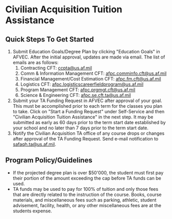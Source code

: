 # Civilian Acquisition Tuition Assistance 
## Quick Steps To Get Started
1. Submit Education Goals/Degree Plan by clicking "Education Goals" in AFVEC. After the initial approval, updates are made via email. The list of emails are as follows:
	1. Contracting CFT: ccpta@us.af.mil
	2. Comm & Information Management CFT: afpc.comminfo.cft@us.af.mil
	3. Financial Management/Cost Estimation CFT: afpc.fm.cft@us.af.mil
	4. Logistics CFT: afpc.logisticscareerfieldprogram@us.af.mil
	5. Program Management CFT: afpc.prgmgt.cft@us.af.mil
	6. Science & Engineering CFT: afpc.se.cft.ta@us.af.mil 
2. Submit your TA Funding Request in AFVEC after approval of your goal. This must be accomplished prior to each term for the classes you plan to take. Click on "Start a Funding Request" under Self-Service and then "Civilian Acquisition Tuition Assistance" in the next step. It may be submitted as early as 60 days prior to the term start date established by your school and no later than 7 days prior to the term start date. 
3. Notify the Civilian Acquisition TA office of any course drops or changes after approval of the TA Funding Request. Send e-mail notification to [safaqh.ta@us.af.mil](safaqh.ta@us.af.mil).

## Program Policy/Guidelines
* If the projected degree plan is over $50'000, the student must first pay their portion of the amount exceeding the cap before TA funds can be used.
* TA funds may be used to pay for 100% of tuition and only those fees that are directly related to the instruction of the course. Books, course materials, and miscellaneous fees such as parking, athletic, student advisement, facility, health, or any other miscellaneous fees are at the students expense.
